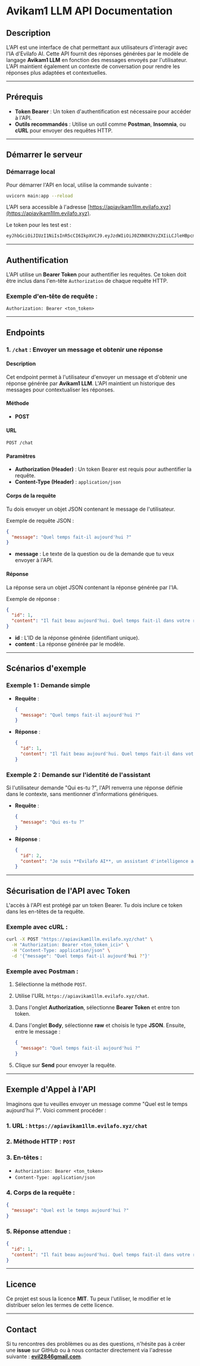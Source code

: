 # **Avikam1 LLM API Documentation**

## Description

L'API est une interface de chat permettant aux utilisateurs d'interagir avec l'IA d'Evilafo AI. Cette API fournit des réponses générées par le modèle de langage **Avikam1 LLM** en fonction des messages envoyés par l'utilisateur. L'API maintient également un contexte de conversation pour rendre les réponses plus adaptées et contextuelles.

---

## Prérequis

* **Token Bearer** : Un token d'authentification est nécessaire pour accéder à l'API.
* **Outils recommandés** : Utilise un outil comme **Postman**, **Insomnia**, ou **cURL** pour envoyer des requêtes HTTP.

---

## Démarrer le serveur

### Démarrage local

Pour démarrer l'API en local, utilise la commande suivante :

```bash
uvicorn main:app --reload
```

L'API sera accessible à l'adresse [https://apiavikam1llm.evilafo.xyz](https://apiavikam1llm.evilafo.xyz).

Le token pour les test est : 
```bash 
eyJhbGciOiJIUzI1NiIsInR5cCI6IkpXVCJ9.eyJzdWIiOiJ0ZXN0X3VzZXIiLCJleHBpcmF0aW9uX3RpbWUiOjE2Mzg3Nzk5OTgsImlhdCI6MTYzODc3OTk5OH0.srV5-ExvTtvUPnRwncbM4ZX-hQxjvYkAw-H5Pz56XjE
```

---

## Authentification

L'API utilise un **Bearer Token** pour authentifier les requêtes. Ce token doit être inclus dans l'en-tête `Authorization` de chaque requête HTTP.

### Exemple d'en-tête de requête :

```
Authorization: Bearer <ton_token>
```

---

## Endpoints

### 1. **`/chat`** : Envoyer un message et obtenir une réponse

#### Description

Cet endpoint permet à l'utilisateur d'envoyer un message et d'obtenir une réponse générée par **Avikam1 LLM**. L'API maintient un historique des messages pour contextualiser les réponses.

#### Méthode

* **POST**

#### URL

```
POST /chat
```

#### Paramètres

* **Authorization (Header)** : Un token Bearer est requis pour authentifier la requête.
* **Content-Type (Header)** : `application/json`

#### Corps de la requête

Tu dois envoyer un objet JSON contenant le message de l'utilisateur.

Exemple de requête JSON :

```json
{
  "message": "Quel temps fait-il aujourd'hui ?"
}
```

* **message** : Le texte de la question ou de la demande que tu veux envoyer à l'API.

#### Réponse

La réponse sera un objet JSON contenant la réponse générée par l'IA.

Exemple de réponse :

```json
{
  "id": 1,
  "content": "Il fait beau aujourd'hui. Quel temps fait-il dans votre région ?"
}
```

* **id** : L'ID de la réponse générée (identifiant unique).
* **content** : La réponse générée par le modèle.

---

## Scénarios d'exemple

### Exemple 1 : Demande simple

* **Requête** :

  ```json
  {
    "message": "Quel temps fait-il aujourd'hui ?"
  }
  ```

* **Réponse** :

  ```json
  {
    "id": 1,
    "content": "Il fait beau aujourd'hui. Quel temps fait-il dans votre région ?"
  }
  ```

### Exemple 2 : Demande sur l'identité de l'assistant

Si l'utilisateur demande "Qui es-tu ?", l'API renverra une réponse définie dans le contexte, sans mentionner d'informations génériques.

* **Requête** :

  ```json
  {
    "message": "Qui es-tu ?"
  }
  ```

* **Réponse** :

  ```json
  {
    "id": 2,
    "content": "Je suis **Evilafo AI**, un assistant d'intelligence artificielle conçu pour vous aider avec vos questions et tâches. Comment puis-je vous aider ?"
  }
  ```

---

## Sécurisation de l'API avec Token

L'accès à l'API est protégé par un token Bearer. Tu dois inclure ce token dans les en-têtes de ta requête.

### Exemple avec **cURL** :

```bash
curl -X POST "https://apiavikam1llm.evilafo.xyz/chat" \
  -H "Authorization: Bearer <ton_token_ici>" \
  -H "Content-Type: application/json" \
  -d '{"message": "Quel temps fait-il aujourd'hui ?"}'
```

### Exemple avec **Postman** :

1. Sélectionne la méthode `POST`.

2. Utilise l'URL `https://apiavikam1llm.evilafo.xyz/chat`.

3. Dans l'onglet **Authorization**, sélectionne **Bearer Token** et entre ton token.

4. Dans l'onglet **Body**, sélectionne **raw** et choisis le type **JSON**. Ensuite, entre le message :

   ```json
   {
     "message": "Quel temps fait-il aujourd'hui ?"
   }
   ```

5. Clique sur **Send** pour envoyer la requête.

---

## Exemple d'Appel à l'API

Imaginons que tu veuilles envoyer un message comme "Quel est le temps aujourd'hui ?". Voici comment procéder :

### 1. **URL** : `https://apiavikam1llm.evilafo.xyz/chat`

### 2. **Méthode HTTP** : `POST`

### 3. **En-têtes** :

* `Authorization: Bearer <ton_token>`
* `Content-Type: application/json`

### 4. **Corps de la requête** :

```json
{
  "message": "Quel est le temps aujourd'hui ?"
}
```

### 5. **Réponse attendue** :

```json
{
  "id": 1,
  "content": "Il fait beau aujourd'hui. Quel temps fait-il dans votre région ?"
}
```

---


## Licence

Ce projet est sous la licence **MIT**. Tu peux l'utiliser, le modifier et le distribuer selon les termes de cette licence.

---

## Contact

Si tu rencontres des problèmes ou as des questions, n'hésite pas à créer une **issue** sur GitHub ou à nous contacter directement via l'adresse suivante : **[evil2846gmail.com](mailto:evil2846@gmail.com)**.

